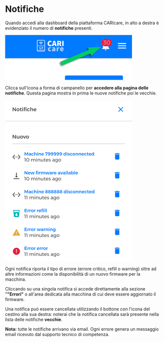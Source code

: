 # Notifiche

Quando accedi alla dashboard della piattaforma CARIcare, in alto a destra è evidenziato il numero di **notifiche** presenti. 

<kbd>![Alarm Notifiche](_images/notifiche-00.png)</kbd>

Clicca sull'icona a forma di campanello per **accedere alla pagina delle notifiche**. Questa pagina mostra in prima le nuove notifiche poi le vecchie. 

<kbd>![Alarm Notifiche](_images/notifiche-01.png)</kbd>

Ogni notifica riporta il tipo di errore (errore critico, refill o warning) oltre ad altre informazioni come la disponibilità di un nuovo firmware per la macchina.

Cliccando su una singola notifica si accede direttamente alla sezione "**"Errori"** o all'area dedicata alla macchina di cui deve essere aggiornato il firmware.

Una notifica può essere cancellata utilizzando il bottone con l'icona del cestino alla sua destra: noterai che la notifica cancellata sarà presente nella lista delle notifiche **vecchie**.

**Nota:** tutte le notifiche arrivano via email. Ogni errore genera un messaggio email ricevuto dal supporto tecnico di competenza.







